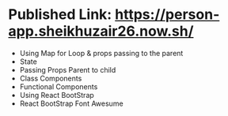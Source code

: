 # Published Link: https://person-app.sheikhuzair26.now.sh/

- Using Map for Loop & props passing to the parent
- State
- Passing Props Parent to child
- Class Components
- Functional Components 
- Using React BootStrap
- React BootStrap Font Awesume
